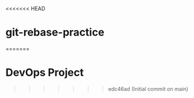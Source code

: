 <<<<<<< HEAD
# git-rebase-practice
=======
# DevOps Project
>>>>>>> edc46ad (Initial commit on main)
